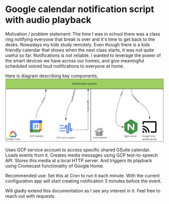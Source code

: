 # Google calendar notification script with audio playback

Motivation / problem statement: The time I was in school there was a class ring notifying everyone that break is over and it's time to get back to the desks.
Nowadays my kids study remotely. Even though there is a kids friendly calendar that shows when the next class starts, it was not quite useful so far. Notifications is not reliable.
I wanted to leverage the power of the smart devices we have across our homes, and give meaningful scheduled voiced loud notifications to everyone at home.

Here is diagram describing key components,
![alt text](https://github.com/mox512/Notification_system/blob/master/Diagram.png?raw=true)

Uses GCP service account to access specific shared GSuite calendar.
Loads events from it. 
Creates media messages using GCP test-to-speech API.
Stores this media at a local HTTP server. 
And triggers its playback using Cromecast functionality of Google Home.

Recommended use: 
Set this at Cron to run it each minute. 
With the current configuration app will start creating notification 3 minutes before the event.

Will gladly extend this documentation as I see any interest in it. Feel free to reach out with requests.


